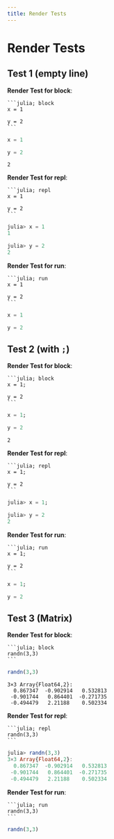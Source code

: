 ```yaml
---
title: Render Tests
---
```


# Render Tests

## Test 1 (empty line)

**Render Test for block**:

````
```julia; block
x = 1

y = 2
```
````

```julia
x = 1

y = 2
```

```
2
```

**Render Test for repl**:

````
```julia; repl
x = 1

y = 2
```
````

```julia
julia> x = 1
1

julia> y = 2
2
```

**Render Test for run**:

````
```julia; run
x = 1

y = 2
```
````

```julia
x = 1

y = 2
```


## Test 2 (with `;`)

**Render Test for block**:

````
```julia; block
x = 1;

y = 2
```
````

```julia
x = 1;

y = 2
```

```
2
```

**Render Test for repl**:

````
```julia; repl
x = 1;

y = 2
```
````

```julia
julia> x = 1;

julia> y = 2
2
```

**Render Test for run**:

````
```julia; run
x = 1;

y = 2
```
````

```julia
x = 1;

y = 2
```


## Test 3 (Matrix)

**Render Test for block**:

````
```julia; block
randn(3,3)
```
````

```julia
randn(3,3)
```

```
3×3 Array{Float64,2}:
  0.867347  -0.902914   0.532813
 -0.901744   0.864401  -0.271735
 -0.494479   2.21188    0.502334
```

**Render Test for repl**:

````
```julia; repl
randn(3,3)
```
````

```julia
julia> randn(3,3)
3×3 Array{Float64,2}:
  0.867347  -0.902914   0.532813
 -0.901744   0.864401  -0.271735
 -0.494479   2.21188    0.502334
```

**Render Test for run**:

````
```julia; run
randn(3,3)
```
````

```julia
randn(3,3)
```


